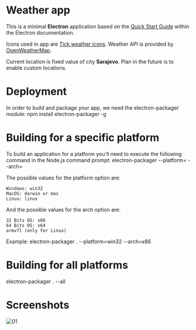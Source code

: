 # Weather app
This is a minimal **Electron** application based on the [Quick Start Guide](https://electronjs.org/docs/tutorial/quick-start) within the Electron documentation.

Icons used in app are [Tick weather icons](https://www.deviantart.com/xiao4/art/tick-weather-icons-96294478). Weather API is provided by [OpenWeatherMap](https://openweathermap.org/).

Current location is fixed value of city **Sarajevo**. Plan in the future is to enable custom locations.


# Deployment
In order to build and package your app, we need the electron-packager module:
npm install electron-packager -g

# Building for a specific platform

To build an application for a platform you'll need to execute the following command in the Node.js command prompt:
electron-packager <sourcedir> <appname> --platform=<platform> --arch=<arch>

The possible  values for the platform option are:

    Windows: win32
    MacOS: darwin or mas
    Linux: linux

And the possible values for the arch option are:

    32 Bits OS: x86
    64 Bits OS: x64
    armv7l (only for Linux)

Example:
electron-packager . --platform=win32 --arch=x86

# Building for all platforms
electron-packager . --all


# Screenshots
![01](https://github.com/demija/electronApp/blob/master/screenshots/01.png)